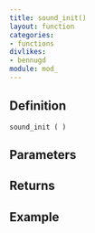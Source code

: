 ```yaml
---
title: sound_init()
layout: function
categories:
- functions
divlikes:
- bennugd
module: mod_
---
```


## Definition

    sound_init ( )

## Parameters

## Returns

## Example
